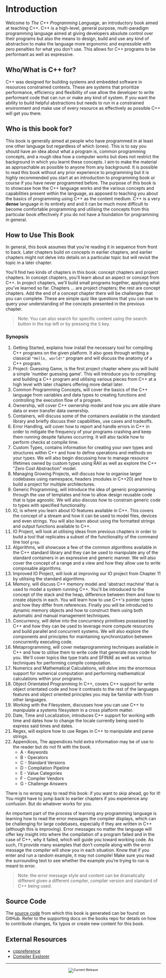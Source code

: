 # Introduction

Welcome to _The C++ Programming Language_, an introductory book aimed at teaching C++. C++ is a high-level, general purpose, multi-paradigm programming language aimed at giving developers absolute control over their programs but also the means to design, build and use any kind of abstraction to make the language more ergonomic and expressible with zero penalties for what you don't use. This allows for C++ programs to be performant as well as expressive.

## Who/What is C++ for?

C++ was designed for building systems and embedded software in resources constrained contexts. These are systems that prioritize performance, efficiency and flexibility of use allow the developer to write performant code that can run or make any kind of system. If you want the ability to build helpful abstractions but needs to run in a constrained environment and make use of every resource as effectively as possible C++ will get you there.

## Who is this book for?

This book is generally aimed at people who have programmed in at least one other language but regardless of which (ones). This is to say you should have an idea about what a program is, common programming concepts, and a rough idea how a computer works but does not restrict the background in which you learnt these concepts. I aim to make the material as approachable as possible to anyone from any background. It is possible to read this book without any prior experience to programming but it is _highly_ recommended you start at an introduction to programming book or course if you have never programmed before. The purpose of _this_ book is to showcase how the C++ language works and the various concepts and capabilities present within the language, as apposed to teaching you about the basics of programming using C++ as the content medium. C++ is a very **dense** language in its entirety and and it can be much more difficult to become comfortable programming and utilising the concepts from this particular book effectively if you do not have a foundation for programming in general.

## How to Use This Book

In general, this book assumes that you're reading it in sequence from front to back. Later chapters build on concepts in earlier chapters, and earlier chapters might not delve into details on a particular topic but will revisit the topic in a later chapter.

You'll find two kinds of chapters in this book: concept chapters and project chapters. In concept chapters, you'll learn about an aspect or concept from C++. In project chapters, we'll build small programs together, applying what you've learned so far. Chapters ... are project chapters; the rest are concept chapters. Add the end of a concept chapter there will be challenges that you can complete. These are simple quiz like questions that you can use to query your understanding of the concepts presented in the previous chapter.

>Note: You can also search for specific content using the search button in the top left or by pressing the <kbd>S</kbd> key.

### Synopsis

1. Getting Started, explains how install the necessary tool for compiling C++ programs on the given platform. It also goes through writing a classical `"Hello, world!"` program and will discuss the anatomy of a C++ program.
2. Project: Guessing Game, is the first project chapter where you will build a simple 'number guessing game'. This will introduce you to compiling and building a C++ program and utilising various pieces from C++ at a high level with later chapters offering more detail later.
3. Common Programming Concepts, will cover the basics of the C++ language from variables and data types to creating functions and controlling the execution flow of a program.
4. Ownership, will cover C++ ownership model and how you are able share data or even transfer data ownership.
5. Containers, will discuss some of the containers available in the standard library and briefly discuss their capabilities, use cases and tradeoffs.
6. Error Handling, will cover how to report and handle errors in C++ in order to mitigate the frequency of your programs crashing and keep them running despite failures occurring. It will also tackle how to perform checks at compile time.
7. Custom Types, contains information for creating your own types and structures within C++ and how to define operations and methods on your types. We will also begin discussing how to manage resource lifetimes owned by custom types using RAII as well as explore the C++ "Zero Cost Abstraction" model.
8. Managing Growing Projects, will discuss how to organise larger codebases using namespace, headers (modules in C++20) and how to build a project for multiple architectures.
9. Generic Programming, will introduce the idea of generic programming through the use of templates and how to allow design reusable code that is type agnostic. We will also discuss how to constrain generic code to types with specified functionality.
10. IO, is where you learn about IO features available in C++. This covers the concept of a stream and how it can be used to model files, devices and even strings. You will also learn about using the formatted strings and output functions available to C++.
11. IO Project, will look at utilising ideas from previous chapters in order to build a tool that replicates a subset of the functionality of the command line tool `grep`.
12. Algorithms, will showcase a few of the common algorithms available in the C++ standard library and they can be used to manipulate any of the standard containers in an expressive and generic manner. We will also cover the concept of a range and a view and how they allow use to write composable algorithms.
13. Improved IO Project, will look at improving our IO project from Chapter 11 by utilising the standard algorithms.
14. Memory, will discuss C++ memory model and 'abstract machine' that is used to model a system running C++. You'll be introduced to the concept of the stack and the heap, difference between them and how to create objects in each. You will learn how to use C++'s pointer types and how they differ from references. Finally you will be introduced to dynamic memory objects and how to construct them using both automatic and manual management techniques.
15. Concurrency, will delve into the concurrency primitives possessed by C++ and how they can be used to leverage more compute resources and build parallel and concurrent systems. We will also explore the components and principles for maintaining synchronization between concurrently executing code.
16. Metaprogramming, will cover metaprogramming techniques available in C++ and how to utilise them to write code that generate more code for you. We'll cover topics like type traits and SFINAE as well as various techniques for performing compile computation.
17. Numerics and Mathematical Calculations, will delve into the enormous support for numerical computation and performing mathematical calculations within your programs.
18. Object Orientated Programming In C++, covers C++ support for write object orientated code and how it contrasts to the rest of the languages features and object oriented principles you may be familiar with from other languages.
19. Working with the Filesystem, discusses how you can use C++ to manipulate a systems filesystem in a cross platform matter.
20. Date, Time and Localization, introduces C++ support for working with time and dates how to change the locale currently being used to express said times and dates.
21. Regex, will explore how to use Regex in C++ to manipulate and parse strings.
22. Appendices, The appendices hold extra information may be of use to the reader but do not fit with the book.
    - A - Keywords
    - B - Operators
    - C - Standard Versions
    - D - Compilation Pipeline
    - E - Value Categories
    - F - Compiler Vendors
    - G - Challenge Answers

There is no wrong way to read this book: if you want to skip ahead, go for it! You might have to jump back to earlier chapters if you experience any confusion. But do whatever works for you.

An important part of the process of learning any programming language is learning how to read the error messages the compiler displays, which can be challenging for large codebases, especially if they are written in C++ (although this is improving). Error messages no matter the language will offer key insight into where the compilation of a program failed and in the case of C++, why it failed, which will guide you toward working code. As such, I'll provide many examples that don’t compile along with the error message the compiler will show you in each situation. Know that if you enter and run a random example, it may not compile! Make sure you read the surrounding text to see whether the example you’re trying to run is meant to error.

> Note: the error message style and content can be dramatically different given a different compiler, compiler version and standard of C++ being used.

## Source Code

The [source code](https://github.com/oraqlle/cpp-book) from which this book is generated can be found on GitHub. Refer to the supporting docs on the books repo for details on how to contribute changes, fix typos or create new content for this book.

## External Resources

- [cppreference](https://en.cppreference.com/w/Main_Page)
- [Compiler Explorer](https://www.godbolt.org/)

---

<div style="font-size: 0.75em;">
  <center>
    <img src="https://img.shields.io/github/v/release/oraqlle/cpp-book?include_prereleases" alt="Current Release">
  </center>
</div>
